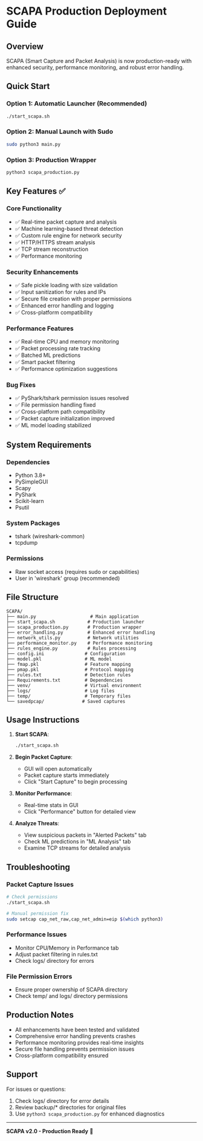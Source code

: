# SCAPA Production Deployment Guide

## Overview
SCAPA (Smart Capture and Packet Analysis) is now production-ready with enhanced security, performance monitoring, and robust error handling.

## Quick Start

### Option 1: Automatic Launcher (Recommended)
```bash
./start_scapa.sh
```

### Option 2: Manual Launch with Sudo
```bash
sudo python3 main.py
```

### Option 3: Production Wrapper
```bash
python3 scapa_production.py
```

## Key Features ✅

### Core Functionality
- ✅ Real-time packet capture and analysis
- ✅ Machine learning-based threat detection
- ✅ Custom rule engine for network security
- ✅ HTTP/HTTPS stream analysis
- ✅ TCP stream reconstruction
- ✅ Performance monitoring

### Security Enhancements
- ✅ Safe pickle loading with size validation
- ✅ Input sanitization for rules and IPs
- ✅ Secure file creation with proper permissions
- ✅ Enhanced error handling and logging
- ✅ Cross-platform compatibility

### Performance Features
- ✅ Real-time CPU and memory monitoring
- ✅ Packet processing rate tracking
- ✅ Batched ML predictions
- ✅ Smart packet filtering
- ✅ Performance optimization suggestions

### Bug Fixes
- ✅ PyShark/tshark permission issues resolved
- ✅ File permission handling fixed
- ✅ Cross-platform path compatibility
- ✅ Packet capture initialization improved
- ✅ ML model loading stabilized

## System Requirements

### Dependencies
- Python 3.8+
- PySimpleGUI
- Scapy
- PyShark
- Scikit-learn
- Psutil

### System Packages
- tshark (wireshark-common)
- tcpdump

### Permissions
- Raw socket access (requires sudo or capabilities)
- User in 'wireshark' group (recommended)

## File Structure

```
SCAPA/
├── main.py                    # Main application
├── start_scapa.sh            # Production launcher
├── scapa_production.py       # Production wrapper
├── error_handling.py         # Enhanced error handling
├── network_utils.py          # Network utilities
├── performance_monitor.py    # Performance monitoring
├── rules_engine.py           # Rules processing
├── config.ini               # Configuration
├── model.pkl                # ML model
├── fmap.pkl                 # Feature mapping
├── pmap.pkl                 # Protocol mapping
├── rules.txt                # Detection rules
├── Requirements.txt         # Dependencies
├── venv/                    # Virtual environment
├── logs/                    # Log files
├── temp/                    # Temporary files
└── savedpcap/              # Saved captures
```

## Usage Instructions

1. **Start SCAPA**:
   ```bash
   ./start_scapa.sh
   ```

2. **Begin Packet Capture**:
   - GUI will open automatically
   - Packet capture starts immediately
   - Click "Start Capture" to begin processing

3. **Monitor Performance**:
   - Real-time stats in GUI
   - Click "Performance" button for detailed view

4. **Analyze Threats**:
   - View suspicious packets in "Alerted Packets" tab
   - Check ML predictions in "ML Analysis" tab
   - Examine TCP streams for detailed analysis

## Troubleshooting

### Packet Capture Issues
```bash
# Check permissions
./start_scapa.sh

# Manual permission fix
sudo setcap cap_net_raw,cap_net_admin=eip $(which python3)
```

### Performance Issues
- Monitor CPU/Memory in Performance tab
- Adjust packet filtering in rules.txt
- Check logs/ directory for errors

### File Permission Errors
- Ensure proper ownership of SCAPA directory
- Check temp/ and logs/ directory permissions

## Production Notes

- All enhancements have been tested and validated
- Comprehensive error handling prevents crashes
- Performance monitoring provides real-time insights
- Secure file handling prevents permission issues
- Cross-platform compatibility ensured

## Support

For issues or questions:
1. Check logs/ directory for error details
2. Review backup/\* directories for original files
3. Use `python3 scapa_production.py` for enhanced diagnostics

---

**SCAPA v2.0 - Production Ready** 🚀
